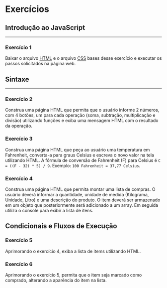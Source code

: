 <h1>Exercícios</h1>

<h2 id="introducao">Introdução ao JavaScript</h2>

<hr />

<h3>Exercício 1</h3>
<p>Baixar o arquivo <a href="https://raw.githubusercontent.com/woodyalan/javascript/master/exercicios/exercicio1.html" target="_blank">HTML</a> e o arquivo <a href="https://raw.githubusercontent.com/woodyalan/javascript/master/css/style.css" target="_blank">CSS</a> bases desse exercício e executar os passos solicitados na página web.</p>

<h2 id="sintaxe">Sintaxe</h2>

<hr />

<h3>Exercício 2</h3>
<p>Construa uma página HTML que permita que o usuário informe 2 números, com 4 botões, um para cada operação (soma, subtração, multiplicação e divisão) utilizando funções e exiba uma mensagem HTML com o resultado da operação.</p>

<h3>Exercício 3</h3>
<p>Construa uma página HTML que peça ao usuário uma temperatura em Fahrenheit, converta-a para graus Celsius e escreva o novo valor na tela utilizando HTML. A fórmula de conversão de Fahrenheit (F) para Celsius é <code>C = ((F - 32) * 5) / 9</code>. Exemplo: <code>100 Fahrenheit = 37,77 Celsius</code>.</p>

<h3>Exercício 4</h3>
<p>Construa uma página HTML que permita montar uma lista de compras. O usuário deverá informar a quantidade, unidade de medida (Kilograma, Unidade, Litro) e uma descrição do produto. O item deverá ser armazenado em um objeto que posteriormente será adicionado a um array. Em seguida utiliza o console para exibir a lista de itens.</p>

<h2>Condicionais e Fluxos de Execução</h2>

<h3>Exercício 5</h3>
<p>Aprimorando o exercício 4, exiba a lista de items utilizando HTML.</p>

<h3>Exercício 6</h3>
<p>Aprimorando o exercício 5, permita que o item seja marcado como comprado, alterando a aparência do item na lista.</p>
